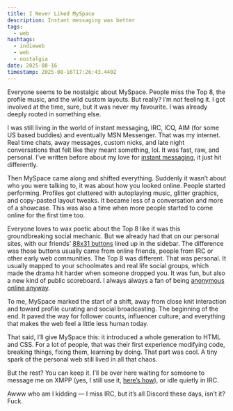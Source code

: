 ```yaml
---
title: I Never Liked MySpace
description: Instant messaging was better
tags:
  - web
hashtags:
  - indieweb
  - web
  - nostalgia
date: 2025-08-16
timestamp: 2025-08-16T17:26:43.440Z
---
```


Everyone seems to be nostalgic about MySpace. People miss the Top 8, the profile music, and the wild custom layouts. But really? I’m not feeling it. I got involved at the time, sure, but it was never my favourite. I was already deeply rooted in something else.

I was still living in the world of instant messaging, IRC, ICQ, AIM (for some US based buddies) and eventually MSN Messenger. That was my internet. Real time chats, away messages, custom nicks, and late night conversations that felt like they meant something, lol. It was fast, raw, and personal. I’ve written before about my love for [instant messaging](/posts/instant-messaging/), it just hit differently.

Then MySpace came along and shifted everything. Suddenly it wasn’t about who you were talking to, it was about how you looked online. People started performing. Profiles got cluttered with autoplaying music, glitter graphics, and copy-pasted layout tweaks. It became less of a conversation and more of a showcase. This was also a time when more people started to come online for the first time too.

Everyone loves to wax poetic about the Top 8 like it was this groundbreaking social mechanic. But we already had that on our personal sites, with our friends’ [88x31 buttons](/posts/relics-of-the-web/) lined up in the sidebar. The difference was those buttons usually came from online friends, people from IRC or other early web communities. The Top 8 was different. That was personal. It usually mapped to your schoolmates and real life social groups, which made the drama hit harder when someone dropped you. It was fun, but also a new kind of public scoreboard. I always always a fan of being [anonymous online anyway](/posts/blogging-anonymously/).

To me, MySpace marked the start of a shift, away from close knit interaction and toward profile curating and social broadcasting. The beginning of the end. It paved the way for follower counts, influencer culture, and everything that makes the web feel a little less human today.

That said, I’ll give MySpace this: it introduced a whole generation to HTML and CSS. For a lot of people, that was their first experience modifying code, breaking things, fixing them, learning by doing. That part was cool. A tiny spark of the personal web still lived in all that chaos.

But the rest? You can keep it. I’ll be over here waiting for someone to message me on XMPP (yes, I still use it, [here’s how](/posts/instant-messaging-on-xmpp/)), or idle quietly in IRC.

Awww who am I kidding — I miss IRC, but it’s all Discord these days, isn’t it? Fuck.